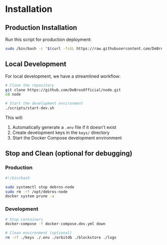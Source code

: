 # Installation

## Production Installation

Run this script for production deployment:

```bash
sudo /bin/bash -c "$(curl -fsSL https://raw.githubusercontent.com/DeBrosOfficial/node/refs/heads/main/scripts/install.sh)"
```

## Local Development

For local development, we have a streamlined workflow:

```bash
# Clone the repository
git clone https://github.com/DeBrosOfficial/node.git
cd node

# Start the development environment
./scripts/start-dev.sh
```

This will:
1. Automatically generate a `.env` file if it doesn't exist
2. Create development keys in the `keys/` directory
3. Start the Docker Compose development environment

## Stop and Clean (optional for debugging)

### Production

```bash
#!/bin/bash

sudo systemctl stop debros-node
sudo rm -rf /opt/debros-node
docker system prune -a
```

### Development

```bash
# Stop containers
docker-compose -f docker-compose.dev.yml down

# Clean environment (optional)
rm -rf ./keys ./.env ./orbitdb ./blockstore ./logs
```
